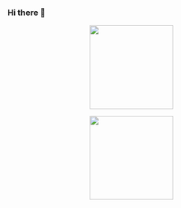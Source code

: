 ### Hi there 👋


<p align="center">
  <img width="170" src="https://user-images.githubusercontent.com/86614864/136628433-7fbf7031-e07e-4c00-ae2c-949eb0fc254e.png">
</p>

<p align="center">
  <img width="170" src="https://user-images.githubusercontent.com/86614864/136628865-c1e5ed3e-68f0-4ee9-a8b2-e1fd9bb06ed9.gif">
</p>
